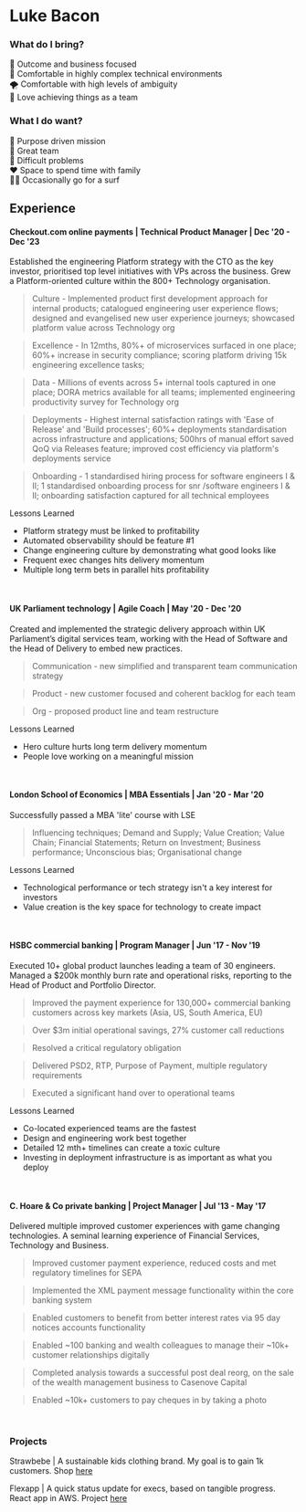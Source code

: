 # Luke Bacon

### What do I bring?

💸 Outcome and business focused <br>
🤯 Comfortable in highly complex technical environments <br>
🌪️ Comfortable with high levels of ambiguity <br>
🤝 Love achieving things as a team <br>

### What I do want?

🙌 Purpose driven mission <br>
🤝 Great team <br>
🧐 Difficult problems <br>
❤️ Space to spend time with family <br>
🏄‍♂️ Occasionally go for a surf <br>

## Experience

#### Checkout.com online payments | Technical Product Manager | Dec '20 - Dec '23

Established the engineering Platform strategy with the CTO as the key investor, prioritised top level initiatives with VPs across the business. Grew a Platform-oriented culture within the 800+ Technology organisation.

> Culture - Implemented product first development approach for internal products; catalogued engineering user experience flows; designed and evangelised new user experience journeys; showcased platform value across Technology org <br>

> Excellence - In 12mths, 80%+ of microservices surfaced in one place; 60%+ increase in security compliance; scoring platform driving 15k engineering excellence tasks;   <br>

> Data - Millions of events across 5+ internal tools captured in one place; DORA metrics available for all teams; implemented engineering productivity survey for Technology org <br>

> Deployments - Highest internal satisfaction ratings with 'Ease of Release' and 'Build processes';  60%+ deployments standardisation across infrastructure and applications; 500hrs of manual effort saved QoQ via Releases feature; improved cost efficiency via platform's deployments service <br>

> Onboarding - 1 standardised hiring process for software engineers I & II; 1 standardised onboarding process for snr /software engineers I & II; onboarding satisfaction captured for all technical employees <br>

Lessons Learned 
- Platform strategy must be linked to profitability
- Automated observability should be feature #1
- Change engineering culture by demonstrating what good looks like
- Frequent exec changes hits delivery momentum
- Multiple long term bets in parallel hits profitability
<br>

#### UK Parliament technology | Agile Coach | May '20 - Dec '20

Created and implemented the strategic delivery approach within UK Parliament’s digital services team, working with the Head of Software and the Head of Delivery to embed new practices.

> Communication - new simplified and transparent team communication strategy <br>

> Product - new customer focused and coherent backlog for each team  <br>

> Org - proposed product line and team restructure <br>

Lessons Learned
- Hero culture hurts long term delivery momentum
- People love working on a meaningful mission
<br>

#### London School of Economics | MBA Essentials | Jan '20 - Mar '20

Successfully passed a MBA 'lite' course with LSE

> Influencing techniques; Demand and Supply; Value Creation; Value Chain; Financial Statements; Return on Investment; Business performance; Unconscious bias; Organisational change <br>

Lessons Learned
- Technological performance or tech strategy isn't a key interest for investors
- Value creation is the key space for technology to create impact
<br>

#### HSBC commercial banking | Program Manager | Jun '17 - Nov '19

Executed 10+ global product launches leading a team of 30 engineers. Managed a $200k monthly burn rate and operational risks, reporting to the Head of Product and Portfolio Director.

> Improved the payment experience for 130,000+ commercial banking customers across key markets (Asia, US, South America, EU) <br>

> Over $3m initial operational savings, 27% customer call reductions <br>

> Resolved a critical regulatory obligation <br>

> Delivered PSD2, RTP, Purpose of Payment, multiple regulatory requirements <br>

> Executed a significant hand over to operational teams <br>

Lessons Learned
- Co-located experienced teams are the fastest
- Design and engineering work best together
- Detailed 12 mth+ timelines can create a toxic culture
- Investing in deployment infrastructure is as important as what you deploy
<br>

#### C. Hoare & Co private banking | Project Manager | Jul '13 - May '17

Delivered multiple improved customer experiences with game changing technologies. A seminal learning experience of Financial Services, Technology and Business.

> Improved customer payment experience, reduced costs and met regulatory timelines for SEPA <br>

> Implemented the XML payment message functionality within the core banking system <br>

> Enabled customers to benefit from better interest rates via 95 day notices accounts functionality <br>

> Enabled ~100 banking and wealth colleagues to manage their ~10k+ customer relationships digitally <br>

> Completed analysis towards a successful post deal reorg, on the sale of the wealth management business to Casenove Capital <br>

> Enabled ~10k+ customers to pay cheques in by taking a photo <br>
<br>

### Projects

Strawbebe | A sustainable kids clothing brand. My goal is to gain 1k customers. Shop [here](strawbebe.com)

Flexapp | A quick status update for execs, based on tangible progress. React app in AWS. Project [here](https://github.com/The-Flex-App)
